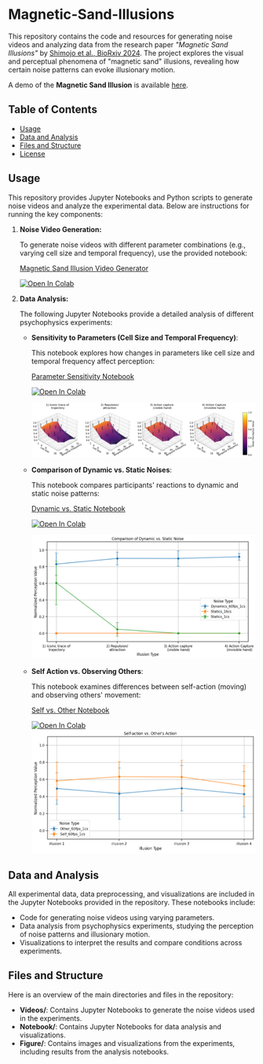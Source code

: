 # Magnetic-Sand-Illusions

This repository contains the code and resources for generating noise videos and analyzing data from the research paper _"Magnetic Sand Illusions"_ by [Shimojo et al., BioRxiv 2024](https://www.biorxiv.org/content/10.1101/2024.07.03.598775v2). The project explores the visual and perceptual phenomena of "magnetic sand" illusions, revealing how certain noise patterns can evoke illusionary motion.

A demo of the **Magnetic Sand Illusion** is available [here](https://sites.google.com/view/magneticsand).

## Table of Contents

- [Usage](#usage)
- [Data and Analysis](#data-and-analysis)
- [Files and Structure](#files-and-structure)
- [License](#license)



## Usage

This repository provides Jupyter Notebooks and Python scripts to generate noise videos and analyze the experimental data. Below are instructions for running the key components:

1. **Noise Video Generation:**

   To generate noise videos with different parameter combinations (e.g., varying cell size and temporal frequency), use the provided notebook:
   
   [Magnetic Sand Illusion Video Generator](https://colab.research.google.com/github/cantonsir/Magnetic-Sand-Illusions/blob/main/Videos/Magnetic_sand_illusion.ipynb)

   [![Open In Colab](https://colab.research.google.com/assets/colab-badge.svg)](https://colab.research.google.com/github/cantonsir/Magnetic-Sand-Illusions/blob/main/Videos/Magnetic_sand_illusion.ipynb)

2. **Data Analysis:**

   The following Jupyter Notebooks provide a detailed analysis of different psychophysics experiments:

   - **Sensitivity to Parameters (Cell Size and Temporal Frequency)**:
   
     This notebook explores how changes in parameters like cell size and temporal frequency affect perception:
   
     [Parameter Sensitivity Notebook](https://colab.research.google.com/github/cantonsir/Magnetic-Sand-Illusions/blob/main/Notebook/Parameter_Space.ipynb)

        [![Open In Colab](https://colab.research.google.com/assets/colab-badge.svg)](https://colab.research.google.com/github/cantonsir/Magnetic-Sand-Illusions/blob/main/Notebook/Parameter_Space.ipynb)
   
     ![Parameter Space](Figure/Parameter_Space.png)
   
   - **Comparison of Dynamic vs. Static Noises**:
   
     This notebook compares participants' reactions to dynamic and static noise patterns:
   
     [Dynamic vs. Static Notebook](https://colab.research.google.com/github/cantonsir/Magnetic-Sand-Illusions/blob/main/Notebook/Statics_vs_Dynamics.ipynb)

        [![Open In Colab](https://colab.research.google.com/assets/colab-badge.svg)](https://colab.research.google.com/github/cantonsir/Magnetic-Sand-Illusions/blob/main/Notebook/Statics_vs_Dynamics.ipynb)

     ![Dynamic vs Static](Figure/Statics_vs_Dynamics.png)
   
   - **Self Action vs. Observing Others**:
   
     This notebook examines differences between self-action (moving) and observing others' movement:
   
     [Self vs. Other Notebook](https://colab.research.google.com/github/cantonsir/Magnetic-Sand-Illusions/blob/main/Notebook/Self_vs_Other.ipynb)

        [![Open In Colab](https://colab.research.google.com/assets/colab-badge.svg)](https://colab.research.google.com/github/cantonsir/Magnetic-Sand-Illusions/blob/main/Notebook/Self_vs_Other.ipynb)   
     ![Self vs Other](Figure/Self_vs_Other.png)

## Data and Analysis

All experimental data, data preprocessing, and visualizations are included in the Jupyter Notebooks provided in the repository. These notebooks include:

- Code for generating noise videos using varying parameters.
- Data analysis from psychophysics experiments, studying the perception of noise patterns and illusionary motion.
- Visualizations to interpret the results and compare conditions across experiments.

## Files and Structure

Here is an overview of the main directories and files in the repository:

- **Videos/**: Contains Jupyter Notebooks to generate the noise videos used in the experiments.
- **Notebook/**: Contains Jupyter Notebooks for data analysis and visualizations.
- **Figure/**: Contains images and visualizations from the experiments, including results from the analysis notebooks.


